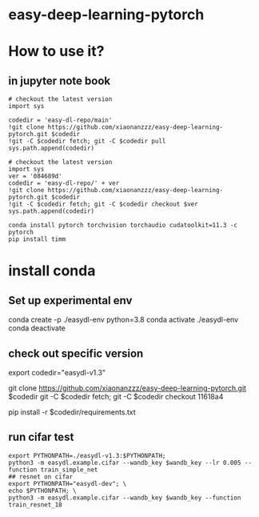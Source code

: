 # easy-deep-learning-pytorch


# How to use it? 

## in jupyter note book

```
# checkout the latest version
import sys

codedir = 'easy-dl-repo/main'
!git clone https://github.com/xiaonanzzz/easy-deep-learning-pytorch.git $codedir
!git -C $codedir fetch; git -C $codedir pull
sys.path.append(codedir)
```

```ipython
# checkout the latest version
import sys
ver = '084689d'
codedir = 'easy-dl-repo/' + ver
!git clone https://github.com/xiaonanzzz/easy-deep-learning-pytorch.git $codedir
!git -C $codedir fetch; git -C $codedir checkout $ver
sys.path.append(codedir)
```

```shell
conda install pytorch torchvision torchaudio cudatoolkit=11.3 -c pytorch
pip install timm

```

# install conda

## Set up experimental env
conda create -p ./easydl-env python=3.8
conda activate ./easydl-env
conda deactivate


## check out specific version
export codedir="easydl-v1.3"

git clone https://github.com/xiaonanzzz/easy-deep-learning-pytorch.git $codedir
git -C $codedir fetch; git -C $codedir checkout 11618a4


pip install -r $codedir/requirements.txt

## run cifar test
```shell
export PYTHONPATH=./easydl-v1.3:$PYTHONPATH;
python3 -m easydl.example.cifar --wandb_key $wandb_key --lr 0.005 --function train_simple_net
## resnet on cifar
export PYTHONPATH="easydl-dev"; \
echo $PYTHONPATH; \
python3 -m easydl.example.cifar --wandb_key $wandb_key --function train_resnet_18
```



